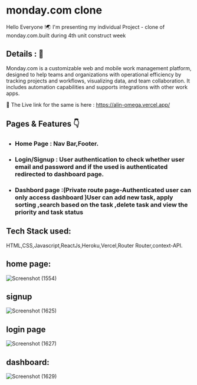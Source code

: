 # monday.com clone

Hello Everyone !🌏 I'm presenting my individual  Project - clone of monday.com.built during  4th unit construct week


## Details : 🔭

Monday.com is a customizable web and mobile work management platform, designed to help teams and organizations with operational efficiency by tracking projects and workflows, visualizing data, and team collaboration. 
It includes automation capabilities and supports integrations with other work apps.

🚀 The Live link for the same is here : https://alin-omega.vercel.app/




## Pages & Features 👇

 - ### Home Page : Nav Bar,Footer.
 - ### Login/Signup : User authentication to check whether user email and password and if the used is authenticated redirected to dashboard page.
 - ### Dashbord page :(Private route page-Authenticated user can only access dashboard )User can add new task, apply sorting ,search based on the task ,delete task and view the priority and task status 



## Tech Stack used:
HTML,CSS,Javascript,ReactJs,Heroku,Vercel,Router Router,context-API.


## home page:
![Screenshot (1554)](https://user-images.githubusercontent.com/97678545/191048324-44ad68ff-f3c4-4819-a633-e24ca884477a.png)

## signup
![Screenshot (1625)](https://user-images.githubusercontent.com/97678545/191050124-99b328c2-0297-4e68-960f-a4bd0310ad7e.png)

## login page
![Screenshot (1627)](https://user-images.githubusercontent.com/97678545/191050621-6d82de8f-7acb-4022-b0ea-1d7fa83ed595.png)

## dashboard:
![Screenshot (1629)](https://user-images.githubusercontent.com/97678545/191052226-099a0cf8-98ca-4087-8926-ac2f0985536a.png)














